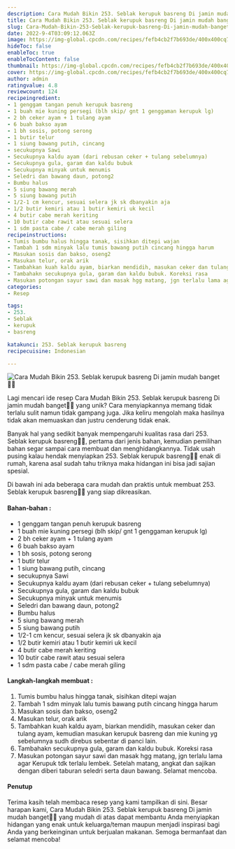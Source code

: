 ```yaml
---
description: Cara Mudah Bikin 253. Seblak kerupuk basreng Di jamin mudah banget"
title: Cara Mudah Bikin 253. Seblak kerupuk basreng Di jamin mudah banget
slug: Cara-Mudah-Bikin-253-Seblak-kerupuk-basreng-Di-jamin-mudah-banget
date: 2022-9-4T03:09:12.063Z
image: https://img-global.cpcdn.com/recipes/fefb4cb2f7b693de/400x400cq70/photo.jpg
hideToc: false
enableToc: true
enableTocContent: false
thumbnail: https://img-global.cpcdn.com/recipes/fefb4cb2f7b693de/400x400cq70/photo.jpg
cover: https://img-global.cpcdn.com/recipes/fefb4cb2f7b693de/400x400cq70/photo.jpg
author: admin
ratingvalue: 4.8
reviewcount: 124
recipeingredient:
- 1 genggam tangan penuh kerupuk basreng
- 1 buah mie kuning persegi (blh skip/ gnt 1 genggaman kerupuk lg)
- 2 bh ceker ayam + 1 tulang ayam
- 6 buah bakso ayam
- 1 bh sosis, potong serong
- 1 butir telur
- 1 siung bawang putih, cincang
- secukupnya Sawi
- Secukupnya kaldu ayam (dari rebusan ceker + tulang sebelumnya)
- Secukupnya gula, garam dan kaldu bubuk
- Secukupnya minyak untuk menumis
- Seledri dan bawang daun, potong2
- Bumbu halus
- 5 siung bawang merah
- 5 siung bawang putih
- 1/2-1 cm kencur, sesuai selera jk sk dbanyakin aja
- 1/2 butir kemiri atau 1 butir kemiri uk kecil
- 4 butir cabe merah keriting
- 10 butir cabe rawit atau sesuai selera
- 1 sdm pasta cabe / cabe merah giling
recipeinstructions:
- Tumis bumbu halus hingga tanak, sisihkan ditepi wajan
- Tambah 1 sdm minyak lalu tumis bawang putih cincang hingga harum
- Masukan sosis dan bakso, oseng2
- Masukan telur, orak arik
- Tambahkan kuah kaldu ayam, biarkan mendidih, masukan ceker dan tulang ayam, kemudian masukan kerupuk basreng dan mie kuning yg sebelumnya sudh direbus sebentar di panci lain.
- Tambahakn secukupnya gula, garam dan kaldu bubuk. Koreksi rasa
- Masukan potongan sayur sawi dan masak hgg matang, jgn terlalu lama agar Kerupuk tdk terlalu lembek. Setelah matang, angkat dan sajikan dengan diberi taburan seledri serta daun bawang. Selamat mencoba.
categories:
- Resep

tags:
- 253.
- Seblak
- kerupuk
- basreng

katakunci: 253. Seblak kerupuk basreng
recipecuisine: Indonesian

---
```


![Cara Mudah Bikin 253. Seblak kerupuk basreng Di jamin mudah banget👩‍🍳](https://img-global.cpcdn.com/recipes/fefb4cb2f7b693de/400x400cq70/photo.jpg)

Lagi mencari ide resep Cara Mudah Bikin 253. Seblak kerupuk basreng Di jamin mudah banget👩‍🍳 yang unik? Cara menyiapkannya memang tidak terlalu sulit namun tidak gampang juga. Jika keliru mengolah maka hasilnya tidak akan memuaskan dan justru cenderung tidak enak.

Banyak hal yang sedikit banyak mempengaruhi kualitas rasa dari 253. Seblak kerupuk basreng👩‍🍳, pertama dari jenis bahan, kemudian pemilihan bahan segar sampai cara membuat dan menghidangkannya. Tidak usah pusing kalau hendak menyiapkan 253. Seblak kerupuk basreng👩‍🍳 enak di rumah, karena asal sudah tahu triknya maka hidangan ini bisa jadi sajian spesial.

Di bawah ini ada beberapa cara mudah dan praktis untuk membuat 253. Seblak kerupuk basreng👩‍🍳 yang siap dikreasikan.

<!--inarticleads1-->

#### Bahan-bahan :

- 1 genggam tangan penuh kerupuk basreng
- 1 buah mie kuning persegi (blh skip/ gnt 1 genggaman kerupuk lg)
- 2 bh ceker ayam + 1 tulang ayam
- 6 buah bakso ayam
- 1 bh sosis, potong serong
- 1 butir telur
- 1 siung bawang putih, cincang
- secukupnya Sawi
- Secukupnya kaldu ayam (dari rebusan ceker + tulang sebelumnya)
- Secukupnya gula, garam dan kaldu bubuk
- Secukupnya minyak untuk menumis
- Seledri dan bawang daun, potong2
- Bumbu halus
- 5 siung bawang merah
- 5 siung bawang putih
- 1/2-1 cm kencur, sesuai selera jk sk dbanyakin aja
- 1/2 butir kemiri atau 1 butir kemiri uk kecil
- 4 butir cabe merah keriting
- 10 butir cabe rawit atau sesuai selera
- 1 sdm pasta cabe / cabe merah giling

<!--inarticleads2-->

#### Langkah-langkah membuat :

1. Tumis bumbu halus hingga tanak, sisihkan ditepi wajan
1. Tambah 1 sdm minyak lalu tumis bawang putih cincang hingga harum
1. Masukan sosis dan bakso, oseng2
1. Masukan telur, orak arik
1. Tambahkan kuah kaldu ayam, biarkan mendidih, masukan ceker dan tulang ayam, kemudian masukan kerupuk basreng dan mie kuning yg sebelumnya sudh direbus sebentar di panci lain.
1. Tambahakn secukupnya gula, garam dan kaldu bubuk. Koreksi rasa
1. Masukan potongan sayur sawi dan masak hgg matang, jgn terlalu lama agar Kerupuk tdk terlalu lembek. Setelah matang, angkat dan sajikan dengan diberi taburan seledri serta daun bawang. Selamat mencoba.

#### Penutup

Terima kasih telah membaca resep yang kami tampilkan di sini. Besar harapan kami, Cara Mudah Bikin 253. Seblak kerupuk basreng Di jamin mudah banget👩‍🍳 yang mudah di atas dapat membantu Anda menyiapkan hidangan yang enak untuk keluarga/teman maupun menjadi inspirasi bagi Anda yang berkeinginan untuk berjualan makanan. Semoga bermanfaat dan selamat mencoba!